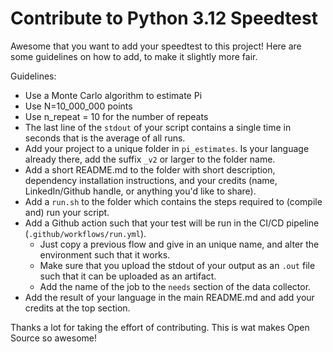 # Contribute to Python 3.12 Speedtest
Awesome that you want to add your speedtest to this project! Here are some guidelines on how to add, to make it slightly more fair.

Guidelines:
- Use a Monte Carlo algorithm to estimate Pi
- Use N=10_000_000 points
- Use n_repeat = 10 for the number of repeats
- The last line of the `stdout` of your script contains a single time in seconds that is the average of all runs.
- Add your project to a unique folder in `pi_estimates`. Is your language already there, add the suffix `_v2` or larger to the folder name.
- Add a short README.md to the folder with short description, dependency installation instructions, and your credits (name, LinkedIn/Github handle, or anything you'd like to share).
- Add a `run.sh` to the folder which contains the steps required to (compile and) run your script.
- Add a Github action such that your test will be run in the CI/CD pipeline (`.github/workflows/run.yml`). 
  - Just copy a previous flow and give in an unique name, and alter the environment such that it works.
  - Make sure that you upload the stdout of your output as an `.out` file such that it can be uploaded as an artifact.
  - Add the name of the job to the `needs` section of the data collector.
- Add the result of your language in the main README.md and add your credits at the top section.

Thanks a lot for taking the effort of contributing. This is wat makes Open Source so awesome!

